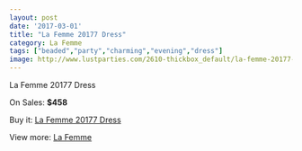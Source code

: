 ```yaml
---
layout: post
date: '2017-03-01'
title: "La Femme 20177 Dress"
category: La Femme
tags: ["beaded","party","charming","evening","dress"]
image: http://www.lustparties.com/2610-thickbox_default/la-femme-20177-dress.jpg
---
```

La Femme 20177 Dress

On Sales: **$458**
<a href="https://www.lustparties.com/en/la-femme/851-la-femme-20177-dress.html"><amp-img layout="responsive" width="600" height="600" src="//www.lustparties.com/2610-thickbox_default/la-femme-20177-dress.jpg" alt="La Femme 20177 Dress 0" /></a>
<a href="https://www.lustparties.com/en/la-femme/851-la-femme-20177-dress.html"><amp-img layout="responsive" width="600" height="600" src="//www.lustparties.com/2612-thickbox_default/la-femme-20177-dress.jpg" alt="La Femme 20177 Dress 1" /></a>
<a href="https://www.lustparties.com/en/la-femme/851-la-femme-20177-dress.html"><amp-img layout="responsive" width="600" height="600" src="//www.lustparties.com/2611-thickbox_default/la-femme-20177-dress.jpg" alt="La Femme 20177 Dress 2" /></a>

Buy it: [La Femme 20177 Dress](https://www.lustparties.com/en/la-femme/851-la-femme-20177-dress.html "La Femme 20177 Dress")

View more: [La Femme](https://www.lustparties.com/en/4-la-femme "La Femme")